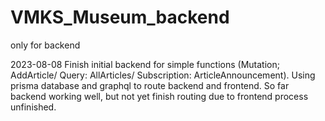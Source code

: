# VMKS_Museum_backend
only for backend

2023-08-08
Finish initial backend for simple functions (Mutation; AddArticle/ Query: AllArticles/ Subscription: ArticleAnnouncement).
Using prisma database and graphql to route backend and frontend.
So far backend working well, but not yet finish routing due to frontend process unfinished.
